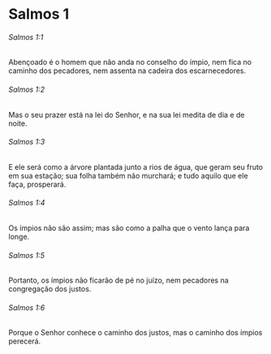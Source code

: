 # Salmos 1

###### Salmos 1:1

Abençoado é o homem que não anda no conselho do ímpio, nem fica no caminho dos pecadores, nem assenta na cadeira dos escarnecedores.

###### Salmos 1:2

Mas o seu prazer está na lei do Senhor, e na sua lei medita de dia e de noite.

###### Salmos 1:3

E ele será como a árvore plantada junto a rios de água, que geram seu fruto em sua estação; sua folha também não murchará; e tudo aquilo que ele faça, prosperará.

###### Salmos 1:4

Os ímpios não são assim; mas são como a palha que o vento lança para longe.

###### Salmos 1:5

Portanto, os ímpios não ficarão de pé no juízo, nem pecadores na congregação dos justos.

###### Salmos 1:6

Porque o Senhor conhece o caminho dos justos, mas o caminho dos ímpios perecerá.

